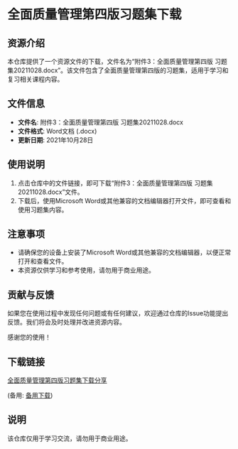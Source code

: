 # 全面质量管理第四版习题集下载

## 资源介绍

本仓库提供了一个资源文件的下载，文件名为“附件3：全面质量管理第四版 习题集20211028.docx”。该文件包含了全面质量管理第四版的习题集，适用于学习和复习相关课程内容。

## 文件信息

- **文件名**: 附件3：全面质量管理第四版 习题集20211028.docx
- **文件格式**: Word文档 (.docx)
- **更新日期**: 2021年10月28日

## 使用说明

1. 点击仓库中的文件链接，即可下载“附件3：全面质量管理第四版 习题集20211028.docx”文件。
2. 下载后，使用Microsoft Word或其他兼容的文档编辑器打开文件，即可查看和使用习题集内容。

## 注意事项

- 请确保您的设备上安装了Microsoft Word或其他兼容的文档编辑器，以便正常打开和查看文件。
- 本资源仅供学习和参考使用，请勿用于商业用途。

## 贡献与反馈

如果您在使用过程中发现任何问题或有任何建议，欢迎通过仓库的Issue功能提出反馈。我们将会及时处理并改进资源内容。

感谢您的使用！

## 下载链接
[全面质量管理第四版习题集下载分享](https://pan.quark.cn/s/d1458314b2c6) 

(备用: [备用下载](https://pan.baidu.com/s/1uwDdyC-Zqu75h0MNKRZPfA?pwd=1234))

## 说明

该仓库仅用于学习交流，请勿用于商业用途。
